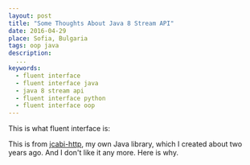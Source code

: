 ```yaml
---
layout: post
title: "Some Thoughts About Java 8 Stream API"
date: 2016-04-29
place: Sofia, Bulgaria
tags: oop java
description:
  ...
keywords:
  - fluent interface
  - fluent interface java
  - java 8 stream api
  - fluent interface python
  - fluent interface oop
---
```


This is what fluent interface is:



This is from [jcabi-http](http://http.jcabi.com), my own Java library,
which I created about two years ago. And I don't like it any more. Here is why.

<!--more-->

